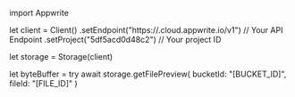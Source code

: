 import Appwrite

let client = Client()
    .setEndpoint("https://<REGION>.cloud.appwrite.io/v1") // Your API Endpoint
    .setProject("5df5acd0d48c2") // Your project ID

let storage = Storage(client)

let byteBuffer = try await storage.getFilePreview(
    bucketId: "[BUCKET_ID]",
    fileId: "[FILE_ID]"
)

